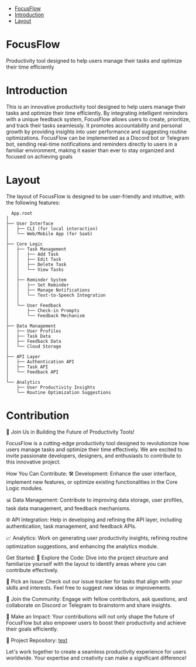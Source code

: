 - [FocusFlow](#focusflow)
- [Introduction](#introduction)
- [Layout](#layout)


# FocusFlow
 Productivity tool designed to help users manage their tasks and optimize their time efficiently

 # Introduction
  This is an innovative productivity tool designed to help users manage their tasks and optimize their time efficiently. By integrating intelligent reminders with a unique feedback system, FocusFlow allows users to create, prioritize, and track their tasks seamlessly. It promotes accountability and personal growth by providing insights into user performance and suggesting routine optimizations. FocusFlow can be implemented as a Discord bot or Telegram bot, sending real-time notifications and reminders directly to users in a familiar environment, making it easier than ever to stay organized and focused on achieving goals

  # Layout
  The layout of FocusFlow is designed to be user-friendly and intuitive, with the following features:
```
  App.root
│
├── User Interface
│   ├── CLI (for local interaction)
│   └── Web/Mobile App (for SaaS)
│
├── Core Logic
│   ├── Task Management  
│   │   ├── Add Task
│   │   ├── Edit Task
│   │   ├── Delete Task
│   │   └── View Tasks
│   │
│   ├── Reminder System
│   │   ├── Set Reminder
│   │   ├── Manage Notifications
│   │   └── Text-to-Speech Integration
│   │
│   └── User Feedback
│       ├── Check-in Prompts
│       └── Feedback Mechanism 
│
├── Data Management
│   ├── User Profiles
│   ├── Task Data
│   ├── Feedback Data
│   └── Cloud Storage
│
├── API Layer
│   ├── Authentication API
│   ├── Task API
│   └── Feedback API
│
└── Analytics
    ├── User Productivity Insights
    └── Routine Optimization Suggestions
```

# Contribution

🚀 Join Us in Building the Future of Productivity Tools!

FocusFlow is a cutting-edge productivity tool designed to revolutionize how users manage tasks and optimize their time effectively. We are excited to invite passionate developers, designers, and enthusiasts to contribute to this innovative project.

How You Can Contribute:
🛠 Development: Enhance the user interface, implement new features, or optimize existing functionalities in the Core Logic modules.

📊 Data Management: Contribute to improving data storage, user profiles, task data management, and feedback mechanisms.

🌐 API Integration: Help in developing and refining the API layer, including authentication, task management, and feedback APIs.

📈 Analytics: Work on generating user productivity insights, refining routine optimization suggestions, and enhancing the analytics module.

Get Started:
🔗 Explore the Code: Dive into the project structure and familiarize yourself with the layout to identify areas where you can contribute effectively.

🔧 Pick an Issue: Check out our issue tracker for tasks that align with your skills and interests. Feel free to suggest new ideas or improvements.

🤝 Join the Community: Engage with fellow contributors, ask questions, and collaborate on Discord or Telegram to brainstorm and share insights.

🌟 Make an Impact: Your contributions will not only shape the future of FocusFlow but also empower users to boost their productivity and achieve their goals efficiently.

📌 Project Repository: [text](https://github.com/Doc-Scripter/FocusFlow.git)

Let's work together to create a seamless productivity experience for users worldwide. Your expertise and creativity can make a significant difference!